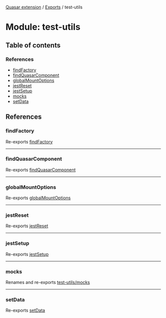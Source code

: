 [Quasar extension](../index.md) / [Exports](../modules.md) / test-utils

# Module: test-utils

## Table of contents

### References

- [findFactory](test_utils.md#findfactory)
- [findQuasarComponent](test_utils.md#findquasarcomponent)
- [globalMountOptions](test_utils.md#globalmountoptions)
- [jestReset](test_utils.md#jestreset)
- [jestSetup](test_utils.md#jestsetup)
- [mocks](test_utils.md#mocks)
- [setData](test_utils.md#setdata)

## References

### findFactory

Re-exports [findFactory](test_utils_find_factory.md#findfactory)

___

### findQuasarComponent

Re-exports [findQuasarComponent](test_utils_wrapper.md#findquasarcomponent)

___

### globalMountOptions

Re-exports [globalMountOptions](test_utils_global_mount_options.md#globalmountoptions)

___

### jestReset

Re-exports [jestReset](test_utils_jest.md#jestreset)

___

### jestSetup

Re-exports [jestSetup](test_utils_jest.md#jestsetup)

___

### mocks

Renames and re-exports [test-utils/mocks](test_utils_mocks.md)

___

### setData

Re-exports [setData](test_utils_wrapper.md#setdata)
